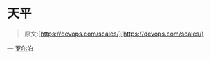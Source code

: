 # 天平

> 原文:[https://devops.com/scales/](https://devops.com/scales/)

— [罗尔泊](https://devops.com/author/breselman/)
